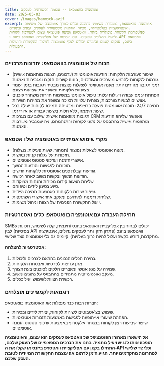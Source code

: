 ```yaml
---
title: אוטומציה בוואטסאפ -- עוצמה תקשורתית לעסקים
date: 2025-05-03
cover: /images/hammock.avif
excerpt: אוטומציה בוואטסאפ, המוגדרת כשימוש בתוכנה וכלים לצורך אוטומציה של משימות
  ואינטראקציות בפלטפורמה, מציגה הזדמנות משמעותית לעסקים קטנים ובינוניים.
  כפלטפורמת תקשורת פופולרית ביותר, וואטסאפ מציעה פוטנציאל עצום למעורבות לקוחות
  ולייעול תהליכים עסקיים. עם הזמינות של אפליקציית וואטסאפ ביזנס ו-API וואטסאפ
  ביזנס, עסקים קטנים ובינוניים יכולים למנף אוטומציה לשיפור התקשורת והיעילות
  התפעולית.
---
```

### הכוח של אוטומציה בוואטסאפ: יתרונות מרכזיים

* שיפור מעורבות הלקוחות: הודעות אוטומטיות (עדכונים, הצעות מותאמות אישית) גורמות ללקוחות להרגיש מוערכים ומעודכנים, בונות קשרים חזקים ומגבירות נאמנות.
* זמני תגובה מהירים יותר: מענה אוטומטי לשאלות נפוצות מבטיח תגובות בזמן, עומד בציפיות הלקוחות ומשפר את שביעות רצונם.
* הפחתת עומס עבודה ויעילות עלות: טיפול אוטומטי במשימות חוזרות משחרר סוכנים אנושיים לבעיות מורכבות, מפחית עלויות תמיכה ומשפר את מהירות השירות.
* תמיכה 24/7: תוכנה אוטומטית פועלת ברציפות ומבטיחה תמיכת לקוחות יעילה בכל שעות היממה, ללא תלות בשעות עבודה או אזורי זמן.
* תגובות מותאמות אישית: שילוב עם מערכות CRM מאפשר שליחת הודעות מותאמות אישית בהתבסס על נתוני לקוחות והתנהגותם, מה שמגביר מעורבות ונאמנות.

### מקרי שימוש אמיתיים באוטומציה של וואטסאפ

* מענה אוטומטי לשאלות נפוצות (תמחור, שעות פעילות, משלוח).
* תזכורות על עגלות קניות נטושות.
* אישורי הזמנה ועדכוני סטטוס אוטומטיים.
* תזכורות לפגישות והודעות המשך.
* הודעות קבלת פנים אוטומטיות ללקוחות חדשים.
* הודעות המשך ובקשות משוב לאחר רכישה.
* שליחת הצעות קידום מכירות והנחות ממוקדות.
* סיוע בסינון לידים וטיפוחם.
* שיפור שירות הלקוחות באמצעות תמיכה מיידית.
* שליחת הזמנות לאירועים ומעקב אחר אישורי השתתפות.
* ייעול התקשורת הפנימית של הצוות וניהול משימות.

### תחילת העבודה עם אוטומציה בוואטסאפ: כלים ואסטרטגיות

SMBs יכולים לבחור בין אפליקציית וואטסאפ ביזנס (חינמית, קלה לשימוש, תכונות בסיסיות) לבין API וואטסאפ ביזנס (פתרון חזק יותר לעסקים גדולים, אינטגרציה מתקדמת, דורש בקשה ועלול להיות כרוך בעלויות). קיימים גם כלי אוטומציה מצד שלישי.

#### אסטרטגיות להצלחה:

1. בחירת הכלים הנכונים בהתאם לצרכים וליכולות.
2. מתן עדיפות לפרטיות ואבטחת הלקוחות.
3. שמירה על מגע אנושי ומעברים חלקים לסוכנים בעת הצורך.
4. מעקב ואופטימיזציה מתמידים בהתבסס על נתונים ומשוב.
5. הכשרת הצוות לשימוש יעיל בכלים.

### דוגמאות לקמפיינים מוצלחים

חברות רבות כבר מנצלות את האוטומציה בוואטסאפ:

* שימוש בצ'אטבוטים לשירות לקוחות, יצירת לידים ומכירות.
* הפחתת שיעורי אי-הופעה לפגישות באמצעות תזכורות אוטומטיות.
* שיפור שביעות רצון לקוחות במסחר אלקטרוני באמצעות עדכוני סטטוס הזמנה אוטומטיים.


**אל תישארו מאחור! הפוטנציאל של וואטסאפ לעסקים הוא עצום, והאוטומציה הופכת אותו לנגיש ויעיל מתמיד. בחנו את הצרכים הספציפיים של העסק שלכם, התחילו בקטן עם אפליקציית וואטסאפ ביזנס או שקלו את ה-API וכלי צד שלישי לפתרונות מתקדמים יותר. הגיע הזמן לרתום את עוצמת התקשורת המיידית לטובת העסק שלכם.**
